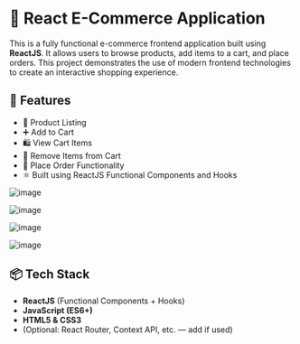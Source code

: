 # 🛒 React E-Commerce Application

This is a fully functional e-commerce frontend application built using **ReactJS**. It allows users to browse products, add items to a cart, and place orders. This project demonstrates the use of modern frontend technologies to create an interactive shopping experience.

## 🚀 Features

- 🧾 Product Listing
- ➕ Add to Cart
- 🛍️ View Cart Items
- 🧹 Remove Items from Cart
- 🧾 Place Order Functionality
- ⚛️ Built using ReactJS Functional Components and Hooks

![image](https://github.com/user-attachments/assets/0adbef9a-fe70-412d-8009-cc37275acb86)

![image](https://github.com/user-attachments/assets/dd5eec09-bacd-4535-98f2-f2a617b84279)


![image](https://github.com/user-attachments/assets/ba1f8965-cd68-457a-b423-b99f2145a010)

![image](https://github.com/user-attachments/assets/eaee6b1c-a9f3-470f-9d45-55695d0377ac)









## 📦 Tech Stack

- **ReactJS** (Functional Components + Hooks)
- **JavaScript (ES6+)**
- **HTML5 & CSS3**
- (Optional: React Router, Context API, etc. — add if used)


